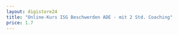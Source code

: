 ```yaml
---
layout: digistore24
title: "Online-Kurs ISG Beschwerden ADE - mit 2 Std. Coaching"
price: 1.7
---
```

